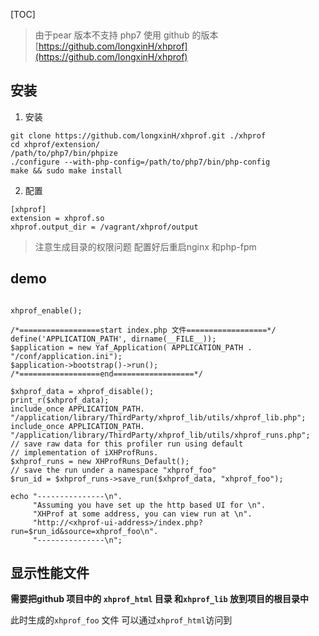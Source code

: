 [TOC]

> 由于pear 版本不支持 php7 使用 github 的版本
> [https://github.com/longxinH/xhprof](https://github.com/longxinH/xhprof)

## 安装
1. 安装
```
git clone https://github.com/longxinH/xhprof.git ./xhprof
cd xhprof/extension/
/path/to/php7/bin/phpize
./configure --with-php-config=/path/to/php7/bin/php-config
make && sudo make install
```
2. 配置
```
[xhprof]
extension = xhprof.so
xhprof.output_dir = /vagrant/xhprof/output
```
> 注意生成目录的权限问题
> 配置好后重启nginx 和php-fpm

## demo
```

xhprof_enable();

/*==================start index.php 文件==================*/
define('APPLICATION_PATH', dirname(__FILE__));
$application = new Yaf_Application( APPLICATION_PATH . "/conf/application.ini");
$application->bootstrap()->run();
/*==================end==================*/

$xhprof_data = xhprof_disable();
print_r($xhprof_data);
include_once APPLICATION_PATH. "/application/library/ThirdParty/xhprof_lib/utils/xhprof_lib.php";
include_once APPLICATION_PATH. "/application/library/ThirdParty/xhprof_lib/utils/xhprof_runs.php";
// save raw data for this profiler run using default
// implementation of iXHProfRuns.
$xhprof_runs = new XHProfRuns_Default();
// save the run under a namespace "xhprof_foo"
$run_id = $xhprof_runs->save_run($xhprof_data, "xhprof_foo");

echo "---------------\n".
     "Assuming you have set up the http based UI for \n".
     "XHProf at some address, you can view run at \n".
     "http://<xhprof-ui-address>/index.php?run=$run_id&source=xhprof_foo\n".
     "---------------\n";
 ```
 
 ## 显示性能文件
 **需要把github 项目中的 `xhprof_html` 目录 和`xhprof_lib` 放到项目的根目录中**
 
 此时生成的`xhprof_foo` 文件 可以通过`xhprof_html`访问到

